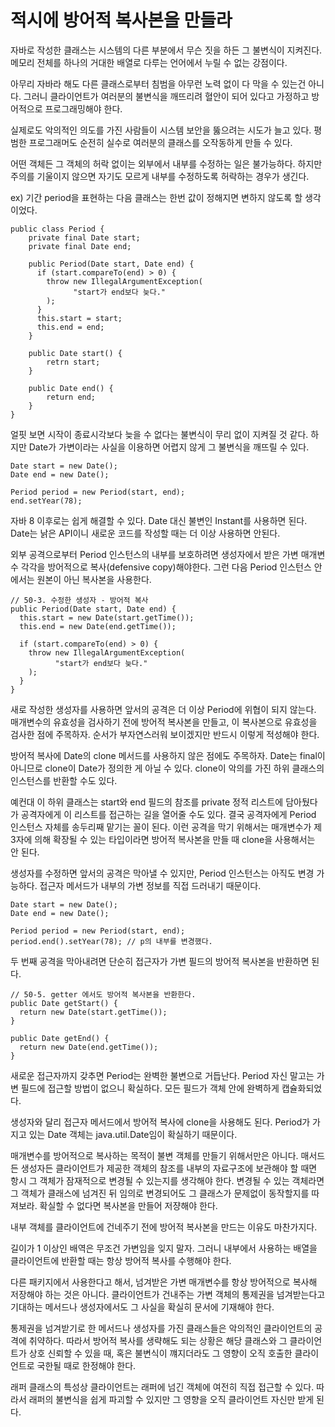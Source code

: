 <h1>적시에 방어적 복사본을 만들라</h1>

자바로 작성한 클래스는 시스템의 다른 부분에서 무슨 짓을 하든 그 불변식이 지켜진다.
메모리 전체를 하나의 거대한 배열로 다루는 언어에서 누릴 수 없는 강점이다.

아무리 자바라 해도 다른 클래스로부터 침범을 아무런 노력 없이 다 막을 수 있는건 아니다.
그러니 클라이언트가 여러분의 불변식을 깨뜨리려 혈안이 되어 있다고 가정하고 방어적으로 프로그래밍해야 한다.

실제로도 악의적인 의도를 가진 사람들이 시스템 보안을 뚫으려는 시도가 늘고 있다.
평범한 프로그래머도 순전히 실수로 여러분의 클래스를 오작동하게 만들 수 있다.

어떤 객체든 그 객체의 허락 없이는 외부에서 내부를 수정하는 일은 불가능하다.
하지만 주의를 기울이지 않으면 자기도 모르게 내부를 수정하도록 허락하는 경우가 생긴다.

ex) 기간 period을 표현하는 다음 클래스는 한번 값이 정해지면 변하지 않도록 할 생각이었다.

```
public class Period {
    private final Date start;
    private final Date end;
    
    public Period(Date start, Date end) {
      if (start.compareTo(end) > 0) {
        throw new IllegalArgumentException(
              "start가 end보다 늦다."
        );
      }
      this.start = start;
      this.end = end;
    }
    
    public Date start() {
        retrn start;
    }

    public Date end() {
        return end;
    }
}
```

얼핏 보면 시작이 종료시각보다 늦을 수 없다는 불변식이 무리 없이 지켜질 것 같다.
하지만 Date가 가변이라는 사실을 이용하면 어렵지 않게 그 불변식을 깨뜨릴 수 있다.

```
Date start = new Date();
Date end = new Date();

Period period = new Period(start, end);
end.setYear(78);
```

자바 8 이후로는 쉽게 해결할 수 있다.
Date 대신 불변인 Instant를 사용하면 된다. 
Date는 낡은 API이니 새로운 코드를 작성할 때는 더 이상 사용하면 안된다.

외부 공격으로부터 Period 인스턴스의 내부를 보호하려면 생성자에서 받은 가변 매개변수 각각을 방어적으로 복사(defensive copy)해야한다.
그런 다음 Period 인스턴스 안에서는 원본이 아닌 복사본을 사용한다.

```
// 50-3. 수정한 생성자 - 방어적 복사
public Period(Date start, Date end) {
  this.start = new Date(start.getTime());
  this.end = new Date(end.getTime());

  if (start.compareTo(end) > 0) {
    throw new IllegalArgumentException(
          "start가 end보다 늦다."
    );
  }
}
```

새로 작성한 생성자를 사용하면 앞서의 공격은 더 이상 Period에 위협이 되지 않는다.
매개변수의 유효성을 검사하기 전에 방어적 복사본을 만들고, 이 복사본으로 유효성을 검사한 점에 주목하자.
순서가 부자연스러워 보이겠지만 반드시 이렇게 적성해야 한다.

방어적 복사에 Date의 clone 메서드를 사용하지 않은 점에도 주목하자.
Date는 final이 아니므로 clone이 Date가 정의한 게 아닐 수 있다.
clone이 악의를 가진 하위 클래스의 인스턴스를 반환할 수도 있다.

예컨대 이 하위 클래스는 start와 end 필드의 참조를 private 정적 리스트에 담아뒀다가 공격자에게 이 리스트를 접근하는 길을 열어줄 수도 있다.
결국 공격자에게 Period 인스턴스 자체를 송두리째 맡기는 꼴이 된다.
이런 공격을 막기 위해서는 매개변수가 제 3자에 의해 확장될 수 있는 타입이라면 방어적 복사본을 만들 때 clone을 사용해서는 안 된다.

생성자를 수정하면 앞서의 공격은 막아낼 수 있지만, Period 인스턴스는 아직도 변경 가능하다.
접근자 메서드가 내부의 가변 정보를 직접 드러내기 때문이다.

```
Date start = new Date();
Date end = new Date();

Period period = new Period(start, end);
period.end().setYear(78); // p의 내부를 변경했다.
```

두 번째 공격을 막아내려면 단순히 접근자가 가변 필드의 방어적 복사본을 반환하면 된다.

```
// 50-5. getter 에서도 방어적 복사본을 반환한다.
public Date getStart() {
  return new Date(start.getTime());
}

public Date getEnd() {
  return new Date(end.getTime());
}
```

새로운 접근자까지 갖추면 Period는 완벽한 불변으로 거듭난다.
Period 자신 말고는 가변 필드에 접근할 방법이 없으니 확실하다.
모든 필드가 객체 안에 완벽하게 캡슐화되었다.

생성자와 달리 접근자 메서드에서 방어적 복사에 clone을 사용해도 된다.
Period가 가지고 있는 Date 객체는 java.util.Date임이 확실하기 때문이다.

매개변수를 방어적으로 복사하는 목적이 불변 객체를 만들기 위해서만은 아니다.
매서드든 생성자든 클라이언트가 제공한 객체의 참조를 내부의 자료구조에 보관해야 할 때면 항시 그 객체가 잠재적으로 변경될 수 있는지를 생각해야 한다.
변경될 수 있는 객체라면 그 객체가 클래스에 넘겨진 뒤 임의로 변경되어도 그 클래스가 문제없이 동작할지를 따져보라.
확실할 수 없다면 복사본을 만들어 저쟝해야 한다.

내부 객체를 클라이언트에 건네주기 전에 방어적 복사본을 만드는 이유도 마찬가지다.

길이가 1 이상인 배역은 무조건 가변임을 잊지 말자. 그러니 내부에서 사용하는 배열을 클라이언트에 반환할 때는 항상 방어적 복사를 수행해야 한다.

다른 패키지에서 사용한다고 해서, 넘겨받은 가변 매개변수를 항상 방어적으로 복사해 저장해야 하는 것은 아니다.
클라이언트가 건내주는 가변 객체의 통제권을 넘겨받는다고 기대하는 메서드나 생성자에서도 그 사실을 확실히 문서에 기재해야 한다.

통제권을 넘겨받기로 한 메서드나 생성자를 가진 클래스들은 악의적인 클라이언트의 공격에 취약하다.
따라서 방어적 복사를 생략해도 되는 상황은 해당 클래스와 그 클라이언트가 상호 신뢰할 수 있을 때, 혹은 불변식이 꺠지더라도 그 영향이 오직 호출한 클라이언트로 국한될 때로 한정해야 한다.

래퍼 클래스의 특성상 클라이언트는 래퍼에 넘긴 객체에 여전히 직접 접근할 수 있다.
따라서 래퍼의 불변식을 쉽게 파괴할 수 있지만 그 영향을 오직 클라이언트 자신만 받게 된다.
